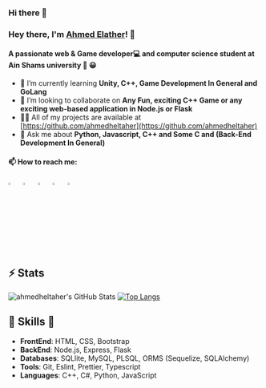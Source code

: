 ### Hi there 👋

### Hey there, I'm [Ahmed Elather](https://github.com/ahmedheltaher)! 👋
<h4 align="left">A passionate web & Game developer💻 and computer science student at Ain Shams university 🏫 😀</h4>

- 🌱 I’m currently learning **Unity, C++, Game Development In General and GoLang**
- 👯 I’m looking to collaborate on **Any Fun, exciting C++ Game or any exciting web-based application in Node.js or Flask**
- 👨‍💻 All of my projects are available at [https://github.com/ahmedheltaher](https://github.com/ahmedheltaher)
- 💬 Ask me about **Python, Javascript, C++ and Some C and (Back-End Development In General)**
  
#### 📫 How to reach me:  
[<img src="https://img.icons8.com/material/48/ffffff/twitter.png" width="3.5%"/>](https://twitter.com/ahmedheltaher)  &nbsp; [<img src="https://img.icons8.com/material/48/ffffff/linkedin.png" width="3.5%"/>](https://www.linkedin.com/in/ahmed-eltaher-a643801b6/)  &nbsp; [<img src="https://img.icons8.com/material/48/ffffff/facebook-new.png" width="3.5%"/>](https://www.facebook.com/ahmed.eltaher.568294)  &nbsp; [<img src="https://img.icons8.com/material/48/ffffff/instagram-new.png" width="3.5%"/>](https://www.instagram.com/ahmedheltaher/)  &nbsp; <a href="mailto:ahmedheltaher@gmail.com"> <img src="https://img.icons8.com/material/48/ffffff/gmail.png" width="3.5%"/> </a>

## ⚡ Stats
![ahmedheltaher's GitHub Stats](https://github-readme-stats.vercel.app/api?username=ahmedheltaher&show_icons=true&theme=radical&hide_border=true) [![Top Langs](https://github-readme-stats.vercel.app/api/top-langs/?username=ahmedheltaher&layout=compact&theme=radical&langs_count=8&hide_border=true)](https://github.com/ahmedheltaher?tab=repositories)

##  🎉 Skills  🎉
- **FrontEnd**: HTML, CSS, Bootstrap 
- **BackEnd**:  Node.js, Express, Flask
- **Databases**: SQLlite, MySQL, PLSQL, ORMS (Sequelize, SQLAlchemy)
- **Tools**: Git, Eslint, Prettier, Typescript
- **Languages**: C++, C#, Python, JavaScript


